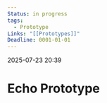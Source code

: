 ```yaml
---
Status: in progress
tags:
  - Prototype
Links: "[[Prototypes]]"
Deadline: 0001-01-01
---
```

2025-07-23 20:39
# Echo Prototype

